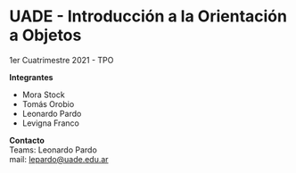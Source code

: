 # UADE - Introducción a la Orientación a Objetos
1er Cuatrimestre 2021 - TPO  

__Integrantes__  
- Mora Stock
- Tomás Orobio
- Leonardo Pardo
- Levigna Franco

__Contacto__  
Teams: Leonardo Pardo  
mail: lepardo@uade.edu.ar  
